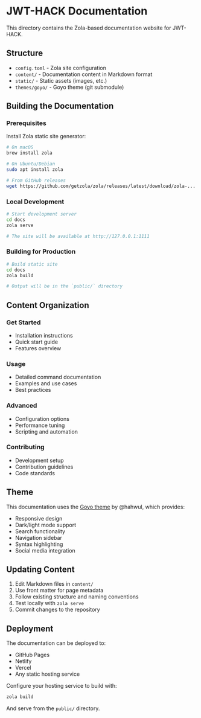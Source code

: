 # JWT-HACK Documentation

This directory contains the Zola-based documentation website for JWT-HACK.

## Structure

- `config.toml` - Zola site configuration
- `content/` - Documentation content in Markdown format
- `static/` - Static assets (images, etc.)
- `themes/goyo/` - Goyo theme (git submodule)

## Building the Documentation

### Prerequisites

Install Zola static site generator:

```bash
# On macOS
brew install zola

# On Ubuntu/Debian
sudo apt install zola

# From GitHub releases
wget https://github.com/getzola/zola/releases/latest/download/zola-...
```

### Local Development

```bash
# Start development server
cd docs
zola serve

# The site will be available at http://127.0.0.1:1111
```

### Building for Production

```bash
# Build static site
cd docs
zola build

# Output will be in the `public/` directory
```

## Content Organization

### Get Started
- Installation instructions
- Quick start guide  
- Features overview

### Usage
- Detailed command documentation
- Examples and use cases
- Best practices

### Advanced
- Configuration options
- Performance tuning
- Scripting and automation

### Contributing
- Development setup
- Contribution guidelines
- Code standards

## Theme

This documentation uses the [Goyo theme](https://github.com/hahwul/goyo) by @hahwul, which provides:

- Responsive design
- Dark/light mode support
- Search functionality
- Navigation sidebar
- Syntax highlighting
- Social media integration

## Updating Content

1. Edit Markdown files in `content/`
2. Use front matter for page metadata
3. Follow existing structure and naming conventions
4. Test locally with `zola serve`
5. Commit changes to the repository

## Deployment

The documentation can be deployed to:
- GitHub Pages
- Netlify
- Vercel
- Any static hosting service

Configure your hosting service to build with:
```bash
zola build
```

And serve from the `public/` directory.
